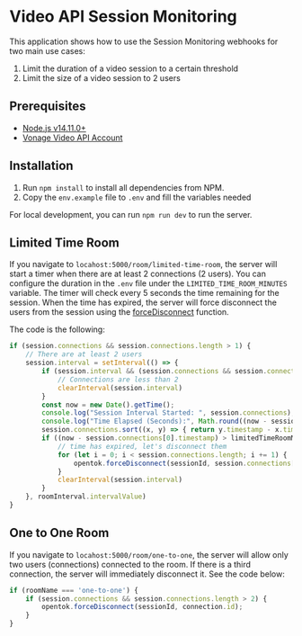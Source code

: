 # Video API Session Monitoring

This application shows how to use the Session Monitoring webhooks for two main use cases:

1. Limit the duration of a video session to a certain threshold
2. Limit the size of a video session to 2 users

## Prerequisites

- [Node.js v14.11.0+](https://nodejs.org/en/)
- [Vonage Video API Account](https://tokbox.com/account)

## Installation

1. Run `npm install` to install all dependencies from NPM.
2. Copy the `env.example` file to `.env` and fill the variables needed

For local development, you can run `npm run dev` to run the server.

## Limited Time Room

If you navigate to `locahost:5000/room/limited-time-room`, the server will start a timer when there are at least 2 connections (2 users). You can configure the duration in the `.env` file under the `LIMITED_TIME_ROOM_MINUTES` variable. The timer will check every 5 seconds the time remaining for the session. When the time has expired, the server will force disconnect the users from the session using the [forceDisconnect](https://tokbox.com/developer/rest/#forceDisconnect) function.

The code is the following: 

```js
if (session.connections && session.connections.length > 1) {
    // There are at least 2 users
    session.interval = setInterval(() => {
        if (session.interval && (session.connections && session.connections.length < 2)) {
            // Connections are less than 2
            clearInterval(session.interval)
        }
        const now = new Date().getTime();
        console.log("Session Interval Started: ", session.connections);
        console.log("Time Elapsed (Seconds):", Math.round((now - session.connections[0].timestamp)) / 1000);
        session.connections.sort((x, y) => { return y.timestamp - x.timestamp }) // Make sure they are ordered by latest connections;
        if ((now - session.connections[0].timestamp) > limitedTimeRoomMinutes * 60 * 1000) { 
            // time has expired, let's disconnect them
            for (let i = 0; i < session.connections.length; i += 1) {
                opentok.forceDisconnect(sessionId, session.connections[i].connection.id);
            }
            clearInterval(session.interval)
        }
    }, roomInterval.intervalValue)
}

```

## One to One Room

If you navigate to `locahost:5000/room/one-to-one`, the server will allow only two users (connections) connected to the room. If there is a third connection, the server will immediately disconnect it. See the code below: 

```js
if (roomName === 'one-to-one') {
    if (session.connections && session.connections.length > 2) {
        opentok.forceDisconnect(sessionId, connection.id);
    }
}

```

